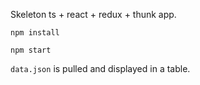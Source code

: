 Skeleton ts + react + redux + thunk app.

`npm install`

`npm start`

`data.json` is pulled and displayed in a table.
